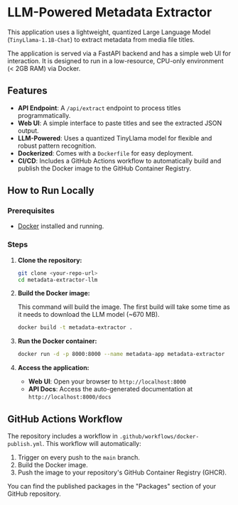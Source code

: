 # LLM-Powered Metadata Extractor

This application uses a lightweight, quantized Large Language Model (`TinyLlama-1.1B-Chat`) to extract metadata from media file titles.

The application is served via a FastAPI backend and has a simple web UI for interaction. It is designed to run in a low-resource, CPU-only environment (< 2GB RAM) via Docker.

## Features

- **API Endpoint**: A `/api/extract` endpoint to process titles programmatically.
- **Web UI**: A simple interface to paste titles and see the extracted JSON output.
- **LLM-Powered**: Uses a quantized TinyLlama model for flexible and robust pattern recognition.
- **Dockerized**: Comes with a `Dockerfile` for easy deployment.
- **CI/CD**: Includes a GitHub Actions workflow to automatically build and publish the Docker image to the GitHub Container Registry.

## How to Run Locally

### Prerequisites

- [Docker](https://www.docker.com/get-started) installed and running.

### Steps

1.  **Clone the repository:**
    ```sh
    git clone <your-repo-url>
    cd metadata-extractor-llm
    ```

2.  **Build the Docker image:**

    This command will build the image. The first build will take some time as it needs to download the LLM model (~670 MB).

    ```sh
    docker build -t metadata-extractor .
    ```

3.  **Run the Docker container:**
    ```sh
    docker run -d -p 8000:8000 --name metadata-app metadata-extractor
    ```

4.  **Access the application:**
    - **Web UI**: Open your browser to `http://localhost:8000`
    - **API Docs**: Access the auto-generated documentation at `http://localhost:8000/docs`

## GitHub Actions Workflow

The repository includes a workflow in `.github/workflows/docker-publish.yml`. This workflow will automatically:
1. Trigger on every push to the `main` branch.
2. Build the Docker image.
3. Push the image to your repository's GitHub Container Registry (GHCR).

You can find the published packages in the "Packages" section of your GitHub repository.
